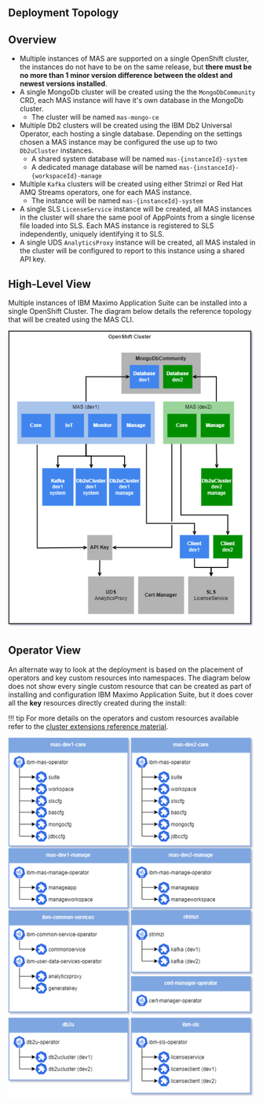 ## Deployment Topology

## Overview
- Multiple instances of MAS are supported on a single OpenShift cluster, the instances do not have to be on the same release, but **there must be no more than 1 minor version difference between the oldest and newest versions installed**.
- A single MongoDb cluster will be created using the the `MongoDbCommunity` CRD, each MAS instance will have it's own database in the MongoDb cluster.
    - The cluster will be named `mas-mongo-ce`
- Multiple Db2 clusters will be created using the IBM Db2 Universal Operator, each hosting a single database.  Depending on the settings chosen a MAS instance may be configured the use up to two `Db2uCluster` instances.
    - A shared system database will be named `mas-{instanceId}-system`
    - A dedicated manage database will be named `mas-{instanceId}-{workspaceId}-manage`
- Multiple `Kafka` clusters will be created using either Strimzi or Red Hat AMQ Streams operators, one for each MAS instance.
    - The instance will be named `mas-{instanceId}-system`
- A single SLS `LicenseService` instance will be created, all MAS instances in the cluster will share the same pool of AppPoints from a single license file loaded into SLS.  Each MAS instance is registered to SLS independently, uniquely identifying it to SLS.
- A single UDS `AnalyticsProxy` instance will be created, all MAS instaled in the cluster will be configured to report to this instance using a shared API key.

## High-Level View
Multiple instances of IBM Maximo Application Suite can be installed into a single OpenShift Cluster.  The diagram below details the reference topology that will be created using the MAS CLI.

![](../img/topology-highlevel.png)

## Operator View
An alternate way to look at the deployment is based on the placement of operators and key custom resources into namespaces.  The diagram below does not show every single custom resource that can be created as part of installing and configuration IBM Maximo Application Suite, but it does cover all the **key** resources directly created during the install:

!!! tip
    For more details on the operators and custom resources available refer to the [cluster extensions reference material](cluster-extensions.md).

![](../img/topology-operators.png)